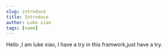 ```yaml
---
slug: introduce
title: Introduce
author: Luke xiao
tags: [name]
---
```


Hello ,I am luke xiao, I have a try in this framwork,just have a try.